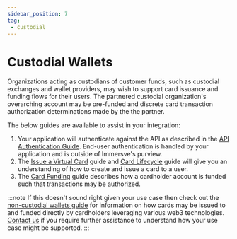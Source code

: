 ```yaml
---
sidebar_position: 7
tag: 
 - custodial
---
```


# Custodial Wallets

Organizations acting as custodians of customer funds, such as custodial exchanges and wallet providers, may wish to support card issuance and funding flows for their users. The partnered custodial organization's overarching account may be pre-funded and discrete card transaction authorization determinations made by the the partner.

The below guides are available to assist in your integration: 
1. Your application will authenticate against the API as described in the [API Authentication Guide](/guides/authentication#api-key-authentication). End-user authentication is handled by your application and is outside of Immersve's purview.
1. The [Issue a Virtual Card](/guides/issue-a-virtual-card) guide and [Card Lifecycle](/guides/card-lifecycle) guide will give you an understanding of how to create and issue a card to a user.
1. The [Card Funding](/guides/card-funding) guide describes how a cardholder account is funded such that transactions may be authorized.

:::note
If this doesn't sound right given your use case then check out the [non-custodial wallets guide](/guides/non-custodial-wallets) for information on how cards may be issued to and funded directly by cardholders leveraging various web3 technologies. [Contact us](https://immersve.com/contact/) if you require further assistance to understand how your use case might be supported.
:::